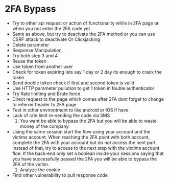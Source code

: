# 2FA Bypass

  - Try to other api request or action of functionality while in 2FA page or when you not enter the 2FA code yet
  - Same as above, but try to deacivate the 2FA method or you can use CSRF attack to deactivate Or Clickjacking
  - Delete parameter
  - Response Manipulation
  - Try both step 3 and 4
  - Reuse the token
  - Use token from another user
  - Check for token expiring lets say 1 day or 2 day its enough to crack the token
  - Send double token check if first and second token is valid
  - Use HTTP parameter pullution to get 1 token in fouble authenticator
  - Try Rate limiting and Brute force
  - Direct request to the page which comes after 2FA dont forget to change to referrer header to 2FA page
  - Test in other environtment to like android or IOS if have
  - Lack of rate limit re-sending the code via SMS
    1. You want be able to bypass the 2FA but you will be able to waste money of the company
  - Using the same session start the flow using your account and the victims account. When reaching the 2FA point with both account, complete the 2FA with your account but do not access the next part. Instead of that, try to access to the next step with the victims account floe. If the back-end only set a boolean inside your sessions saying that you have successfully passed the 2FA you will be able to bypass the 2FA of the victim.
    1. Analyze the cookie
  - Find other vulnerability to pull response code
